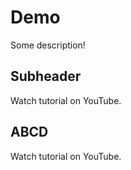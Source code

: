 # Demo 

Some description!

## Subheader

Watch tutorial on YouTube.

## ABCD

Watch tutorial on YouTube.
